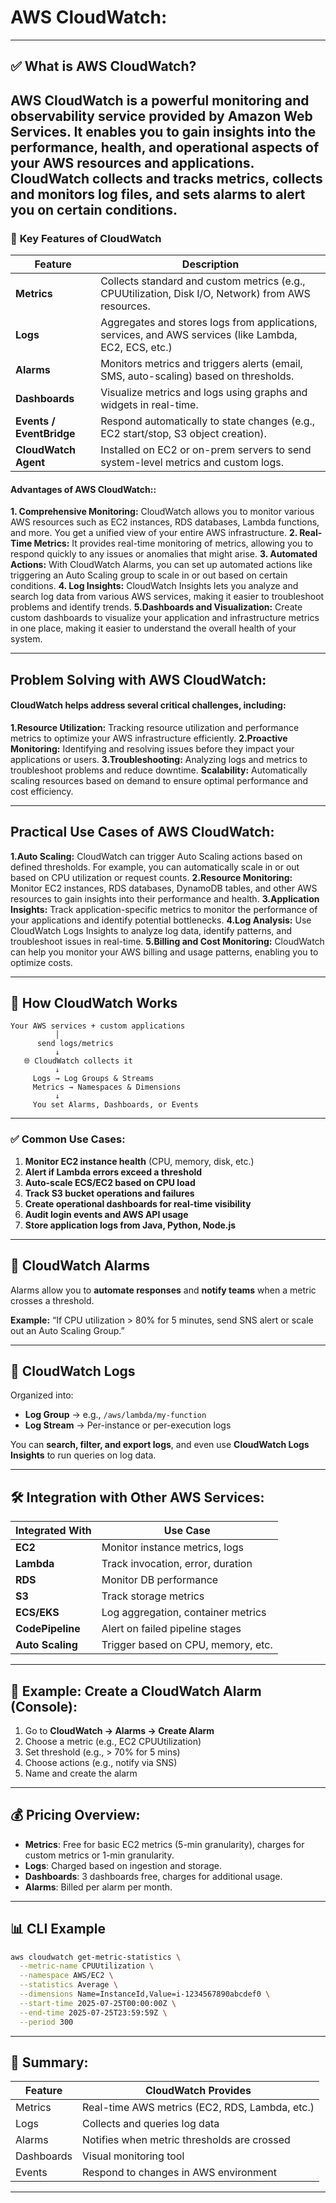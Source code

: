 # AWS CloudWatch:
----------------
## ✅ What is AWS CloudWatch?
AWS CloudWatch is a powerful monitoring and observability service provided by Amazon Web Services. It enables you to gain insights into the performance, health, and operational aspects of your AWS resources and applications. CloudWatch collects and tracks metrics, collects and monitors log files, and sets alarms to alert you on certain conditions.
---

### 🎯 **Key Features of CloudWatch**
| Feature                  | Description                                                                                            |
| ------------------------ | ------------------------------------------------------------------------------------------------------ |
| **Metrics**              | Collects standard and custom metrics (e.g., CPUUtilization, Disk I/O, Network) from AWS resources.     |
| **Logs**                 | Aggregates and stores logs from applications, services, and AWS services (like Lambda, EC2, ECS, etc.) |
| **Alarms**               | Monitors metrics and triggers alerts (email, SMS, auto-scaling) based on thresholds.                   |
| **Dashboards**           | Visualize metrics and logs using graphs and widgets in real-time.                                      |
| **Events / EventBridge** | Respond automatically to state changes (e.g., EC2 start/stop, S3 object creation).                     |
| **CloudWatch Agent**     | Installed on EC2 or on-prem servers to send system-level metrics and custom logs.                      |

#### Advantages of AWS CloudWatch::
**1. Comprehensive Monitoring:** CloudWatch allows you to monitor various AWS resources such as EC2 instances, RDS databases, Lambda functions, and more. You get a unified view of your entire AWS infrastructure.
**2. Real-Time Metrics:** It provides real-time monitoring of metrics, allowing you to respond quickly to any issues or anomalies that might arise.
**3. Automated Actions:** With CloudWatch Alarms, you can set up automated actions like triggering an Auto Scaling group to scale in or out based on certain conditions.
**4. Log Insights:** CloudWatch Insights lets you analyze and search log data from various AWS services, making it easier to troubleshoot problems and identify trends.
**5.Dashboards and Visualization:** Create custom dashboards to visualize your application and infrastructure metrics in one place, making it easier to understand the overall health of your system.

---
## Problem Solving with AWS CloudWatch:
#### CloudWatch helps address several critical challenges, including:
**1.Resource Utilization:** Tracking resource utilization and performance metrics to optimize your AWS infrastructure efficiently.
**2.Proactive Monitoring:** Identifying and resolving issues before they impact your applications or users.
**3.Troubleshooting:** Analyzing logs and metrics to troubleshoot problems and reduce downtime.
**Scalability:** Automatically scaling resources based on demand to ensure optimal performance and cost efficiency.

---
## Practical Use Cases of AWS CloudWatch:
**1.Auto Scaling:** CloudWatch can trigger Auto Scaling actions based on defined thresholds. For example, you can automatically scale in or out based on CPU utilization or request counts.
**2.Resource Monitoring:** Monitor EC2 instances, RDS databases, DynamoDB tables, and other AWS resources to gain insights into their performance and health.
**3.Application Insights:** Track application-specific metrics to monitor the performance of your applications and identify potential bottlenecks.
**4.Log Analysis:** Use CloudWatch Logs Insights to analyze log data, identify patterns, and troubleshoot issues in real-time.
**5.Billing and Cost Monitoring:** CloudWatch can help you monitor your AWS billing and usage patterns, enabling you to optimize costs.

---

## 🧠 How CloudWatch Works
```
Your AWS services + custom applications
          │
      send logs/metrics
          ↓
   🌐 CloudWatch collects it
          ↓
     Logs → Log Groups & Streams
     Metrics → Namespaces & Dimensions
          ↓
     You set Alarms, Dashboards, or Events
```
---
### ✅ Common Use Cases:
1. **Monitor EC2 instance health** (CPU, memory, disk, etc.)
2. **Alert if Lambda errors exceed a threshold**
3. **Auto-scale ECS/EC2 based on CPU load**
4. **Track S3 bucket operations and failures**
5. **Create operational dashboards for real-time visibility**
6. **Audit login events and AWS API usage**
7. **Store application logs from Java, Python, Node.js**

---

## 🔔 CloudWatch Alarms
Alarms allow you to **automate responses** and **notify teams** when a metric crosses a threshold.

**Example:**
“If CPU utilization > 80% for 5 minutes, send SNS alert or scale out an Auto Scaling Group.”

---
## 🔧 CloudWatch Logs

Organized into:

* **Log Group** → e.g., `/aws/lambda/my-function`
* **Log Stream** → Per-instance or per-execution logs

You can **search, filter, and export logs**, and even use **CloudWatch Logs Insights** to run queries on log data.

---
## 🛠️ Integration with Other AWS Services:
| Integrated With  | Use Case                           |
| ---------------- | ---------------------------------- |
| **EC2**          | Monitor instance metrics, logs     |
| **Lambda**       | Track invocation, error, duration  |
| **RDS**          | Monitor DB performance             |
| **S3**           | Track storage metrics              |
| **ECS/EKS**      | Log aggregation, container metrics |
| **CodePipeline** | Alert on failed pipeline stages    |
| **Auto Scaling** | Trigger based on CPU, memory, etc. |

---
## 📘 Example: Create a CloudWatch Alarm (Console):
1. Go to **CloudWatch → Alarms → Create Alarm**
2. Choose a metric (e.g., EC2 CPUUtilization)
3. Set threshold (e.g., > 70% for 5 mins)
4. Choose actions (e.g., notify via SNS)
5. Name and create the alarm

---

## 💰 Pricing Overview:
* **Metrics**: Free for basic EC2 metrics (5-min granularity), charges for custom metrics or 1-min granularity.
* **Logs**: Charged based on ingestion and storage.
* **Dashboards**: 3 dashboards free, charges for additional usage.
* **Alarms**: Billed per alarm per month.

---

## 📊 CLI Example

```bash
aws cloudwatch get-metric-statistics \
  --metric-name CPUUtilization \
  --namespace AWS/EC2 \
  --statistics Average \
  --dimensions Name=InstanceId,Value=i-1234567890abcdef0 \
  --start-time 2025-07-25T00:00:00Z \
  --end-time 2025-07-25T23:59:59Z \
  --period 300
```

---
## 📌 Summary:
| Feature    | CloudWatch Provides                            |
| ---------- | ---------------------------------------------- |
| Metrics    | Real-time AWS metrics (EC2, RDS, Lambda, etc.) |
| Logs       | Collects and queries log data                  |
| Alarms     | Notifies when metric thresholds are crossed    |
| Dashboards | Visual monitoring tool                         |
| Events     | Respond to changes in AWS environment          |
---


